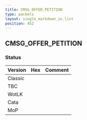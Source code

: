 ```yaml
---
title: CMSG_OFFER_PETITION
type: packets
layout: single_markdown_in_list
position: 452
---
```


## CMSG_OFFER_PETITION

### Status

Version | Hex | Comment
---------- | ---------- | ---------- 
Classic |  |  
TBC |  |  
WotLK |  |  
Cata |  |  
MoP |  |  
